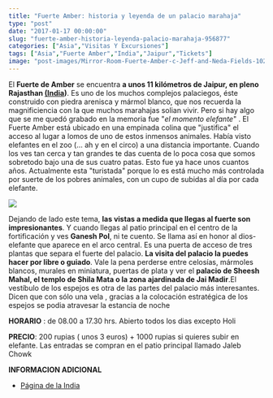 ```yaml
---
title: "Fuerte Amber: historia y leyenda de un palacio marahaja"
type: "post"
date: "2017-01-17 00:00:00"
slug: "fuerte-amber-historia-leyenda-palacio-marahaja-956877"
categories: ["Asia","Visitas Y Excursiones"]
tags: ["Asia","Fuerte Amber","India","Jaipur","Tickets"]
image: "post-images/Mirror-Room-Fuerte-Amber-c-Jeff-and-Neda-Fields-1024x760.jpg"
---
```


El **Fuerte de Amber** se encuentra **a unos 11 kilómetros de Jaipur, en pleno Rajasthan [(India](http://www.missviajes.com/india-pais-sensaciones-5921/))**. Es uno de los muchos complejos palaciegos, éste construido con piedra arenisca y mármol blanco, que nos recuerda la magnificiencia con la que muchos marahajas solian vivir. Pero si hay algo que se me quedó grabado en la memoria fue "*el momento elefante*" . El Fuerte Amber está ubicado en una empinada colina que "justifica" el acceso al lugar a lomos de uno de estos inmensos animales. Había visto elefantes en el zoo (... ah y en el circo) a una distancia importante. Cuando los ves tan cerca y tan grandes te das cuenta de lo poca cosa que somos sobretodo bajo una de sus cuatro patas. Esto fue ya hace unos cuantos años. Actualmente esta "turistada" porque lo es está mucho más controlada por suerte de los pobres animales, con un cupo de subidas al día por cada elefante.  
  
![](post-images/Mirror-Room-Fuerte-Amber-c-Jeff-and-Neda-Fields-1024x760.jpg)  
  
Dejando de lado este tema, **las vistas a medida que llegas al fuerte son impresionantes**. Y cuando llegas al patio principal en el centro de la fortificación y ves **Ganesh Pol**, ni te cuento. Se llama así en honor al dios-elefante que aparece en el arco central. Es una puerta de acceso de tres plantas que separa el fuerte del palacio. **La visita del palacio la puedes hacer por libre o guiado**. Vale la pena perderse entre celosías, mármoles blancos, murales en miniatura, puertas de plata y ver el **palacio de Sheesh Mahal, el templo de Shila Mata o la zona ajardinada de Jai Madir**.El vestíbulo de los espejos es otra de las partes del palacio más interesantes. Dicen que con sólo una vela , gracias a la colocación estratégica de los espejos se podia atravesar la estancia de noche  
  
**HORARIO** : de 08.00 a 17.30 hrs. Abierto todos los dias excepto Holi  
  
**PRECIO**: 200 rupias ( unos 3 euros) + 1000 rupias si quieres subir en elefante. Las entradas se compran en el patio principal llamado Jaleb Chowk  
  
**INFORMACION ADICIONAL**

- [Página de la India](http://sobreindia.com/)